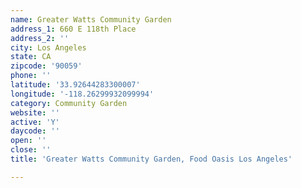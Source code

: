 ```yaml
---
name: Greater Watts Community Garden
address_1: 660 E 118th Place
address_2: ''
city: Los Angeles
state: CA
zipcode: '90059'
phone: ''
latitude: '33.92644283300007'
longitude: '-118.26299932099994'
category: Community Garden
website: ''
active: 'Y'
daycode: ''
open: ''
close: ''
title: 'Greater Watts Community Garden, Food Oasis Los Angeles'

---
```

